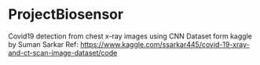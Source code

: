 # ProjectBiosensor
Covid19 detection from chest x-ray images using CNN
Dataset form kaggle by Suman Sarkar
Ref: https://www.kaggle.com/ssarkar445/covid-19-xray-and-ct-scan-image-dataset/code
